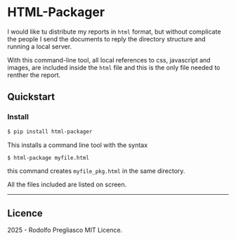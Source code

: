 # HTML-Packager

I would like tu distribute my reports in `html` format, but without 
complicate the people I send the documents to reply the directory structure and 
running a local server. 

With this command-line tool, all local references to css, javascript and images, 
are included inside the `html` file and this is the only file needed to renther the report.

## Quickstart

### Install

```bash
$ pip install html-packager
```

This installs a command line tool with the syntax

```bash
$ html-package myfile.html
```

this command creates `myfile_pkg.html` in the same directory. 

All the files included are listed on screen. 

---

## Licence

2025 - Rodolfo Pregliasco MIT Licence.